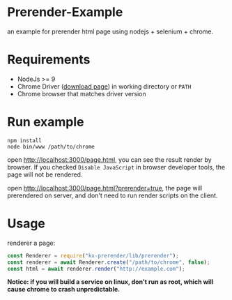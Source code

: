 # Prerender-Example

an example for prerender html page using nodejs + selenium + chrome.

# Requirements

* NodeJs >= 9
* Chrome Driver ([download page](https://sites.google.com/a/chromium.org/chromedriver/)) in working directory or `PATH` 
* Chrome browser that matches driver version

# Run example

```shell
npm install
node bin/www /path/to/chrome
```

open [http://localhost:3000/page.html](http://localhost:3000/page.html), you can see the result render by browser. 
If you checked `Disable JavaScript` in browser developer tools, the page will not be rendered.

open [http://localhost:3000/page.html?prerender=true](http://localhost:3000/page.html?prerender=true), the page will
 prerendered on server, and don't need to run render scripts on the client.

# Usage

renderer a page:

```javascript
const Renderer = require("kx-prerender/lib/prerender");
const renderer = await Renderer.create("/path/to/chrome", false);
const html = await renderer.render("http://example.com");
```

**Notice: if you will build a service on linux, don't run as root, which will cause chrome to crash unpredictable.**
